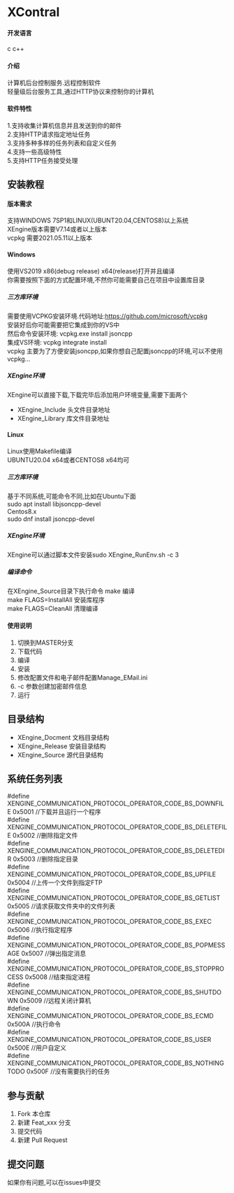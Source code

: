 # XContral

#### 开发语言
c c++  

#### 介绍
计算机后台控制服务.远程控制软件  
轻量级后台服务工具,通过HTTP协议来控制你的计算机

#### 软件特性
1.支持收集计算机信息并且发送到你的邮件  
2.支持HTTP请求指定地址任务    
3.支持多种多样的任务列表和自定义任务  
4.支持一些高级特性  
5.支持HTTP任务接受处理  

## 安装教程

#### 版本需求
支持WINDOWS 7SP1和LINUX(UBUNT20.04,CENTOS8)以上系统  
XEngine版本需要V7.14或者以上版本  
vcpkg 需要2021.05.11以上版本  

#### Windows
使用VS2019 x86(debug release) x64(release)打开并且编译  
你需要按照下面的方式配置环境,不然你可能需要自己在项目中设置库目录  

##### 三方库环境
需要使用VCPKG安装环境.代码地址:https://github.com/microsoft/vcpkg  
安装好后你可能需要把它集成到你的VS中  
然后命令安装环境: vcpkg.exe install jsoncpp   
集成VS环境: vcpkg integrate install  
vcpkg 主要为了方便安装jsoncpp,如果你想自己配置jsoncpp的环境,可以不使用vcpkg...  

##### XEngine环境
XEngine可以直接下载,下载完毕后添加用户环境变量,需要下面两个  
- XEngine_Include 头文件目录地址
- XEngine_Library 库文件目录地址

#### Linux
Linux使用Makefile编译  
UBUNTU20.04 x64或者CENTOS8 x64均可  

##### 三方库环境
基于不同系统,可能命令不同,比如在Ubuntu下面  
sudo apt install libjsoncpp-devel  
Centos8.x  
sudo dnf install jsoncpp-devel  

##### XEngine环境
XEngine可以通过脚本文件安装sudo XEngine_RunEnv.sh -c 3
##### 编译命令
在XEngine_Source目录下执行命令
make 编译  
make FLAGS=InstallAll 安装库程序  
make FLAGS=CleanAll 清理编译  

#### 使用说明

1.  切换到MASTER分支
2.  下载代码
3.  编译
4.  安装
5.  修改配置文件和电子邮件配置Manage_EMail.ini  
6.  -c 参数创建加密邮件信息  
7.  运行  

## 目录结构
- XEngine_Docment  文档目录结构  
- XEngine_Release  安装目录结构  
- XEngine_Source   源代目录结构  

## 系统任务列表
#define XENGINE_COMMUNICATION_PROTOCOL_OPERATOR_CODE_BS_DOWNFILE 0x5001          //下载并且运行一个程序  
#define XENGINE_COMMUNICATION_PROTOCOL_OPERATOR_CODE_BS_DELETEFILE 0x5002        //删除指定文件  
#define XENGINE_COMMUNICATION_PROTOCOL_OPERATOR_CODE_BS_DELETEDIR 0x5003         //删除指定目录  
#define XENGINE_COMMUNICATION_PROTOCOL_OPERATOR_CODE_BS_UPFILE 0x5004            //上传一个文件到指定FTP  
#define XENGINE_COMMUNICATION_PROTOCOL_OPERATOR_CODE_BS_GETLIST 0x5005           //请求获取文件夹中的文件列表  
#define XENGINE_COMMUNICATION_PROTOCOL_OPERATOR_CODE_BS_EXEC 0x5006              //执行指定程序  
#define XENGINE_COMMUNICATION_PROTOCOL_OPERATOR_CODE_BS_POPMESSAGE 0x5007        //弹出指定消息  
#define XENGINE_COMMUNICATION_PROTOCOL_OPERATOR_CODE_BS_STOPPROCESS 0x5008       //结束指定进程  
#define XENGINE_COMMUNICATION_PROTOCOL_OPERATOR_CODE_BS_SHUTDOWN 0x5009          //远程关闭计算机  
#define XENGINE_COMMUNICATION_PROTOCOL_OPERATOR_CODE_BS_ECMD 0x500A              //执行命令  
#define XENGINE_COMMUNICATION_PROTOCOL_OPERATOR_CODE_BS_USER 0x500E              //用户自定义  
#define XENGINE_COMMUNICATION_PROTOCOL_OPERATOR_CODE_BS_NOTHINGTODO 0x500F       //没有需要执行的任务   

## 参与贡献

1.  Fork 本仓库
2.  新建 Feat_xxx 分支
3.  提交代码
4.  新建 Pull Request  

## 提交问题

如果你有问题,可以在issues中提交  
